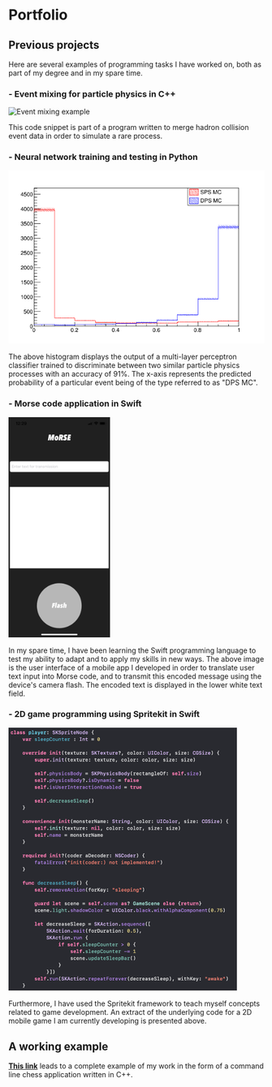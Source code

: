 # Portfolio

## Previous projects
Here are several examples of programming tasks I have worked on, both as part of my degree and in my spare time.

### - Event mixing for particle physics in C++
  <img src="Screenshot 2020-07-01 at 13.07.39.png" alt = "Event mixing example" width="450"/>

  This code snippet is part of a program written to merge hadron collision event data in order to simulate a rare process.

### - Neural network training and testing in Python
  ![MLP example image](images/MLP_example.png)
  
  The above histogram displays the output of a multi-layer perceptron classifier trained to discriminate between two similar particle physics processes with an accuracy of 91%. The x-axis represents the predicted probability of a particular event being of the type referred to as "DPS MC".
  
### - Morse code application in Swift
  <img src="images/IMG_8566.PNG" alt="Morse UI" width="200"/>

  In my spare time, I have been learning the Swift programming language to test my ability to adapt and to apply my skills in new ways. The above image is the user interface of a mobile app I developed in order to translate user text input into Morse code, and to transmit this encoded message using the device's camera flash. The encoded text is displayed in the lower white text field.
    
### - 2D game programming using Spritekit in Swift
  <img src="images/Screenshot 2020-07-01 at 12.27.38.png" alt = "Game program example" width="450"/>

  Furthermore, I have used the Spritekit framework to teach myself concepts related to game development. An extract of the underlying code for a 2D mobile game I am currently developing is presented above.

## A working example
[__This link__](https://github.com/msilcs/Object_Oriented_Chess_Program) leads to a complete example of my work in the form of a command line chess application written in C++.
